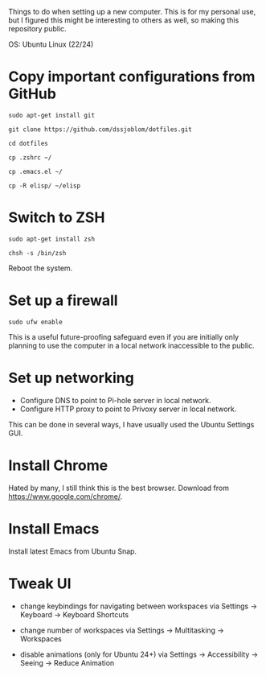 Things to do when setting up a new computer. This is for my personal
use, but I figured this might be interesting to others as well, so
making this repository public.

OS: Ubuntu Linux (22/24)

# Copy important configurations from GitHub

`sudo apt-get install git`

`git clone https://github.com/dssjoblom/dotfiles.git`

`cd dotfiles`

`cp .zshrc ~/`

`cp .emacs.el ~/`

`cp -R elisp/ ~/elisp`

# Switch to ZSH

`sudo apt-get install zsh`

`chsh -s /bin/zsh`

Reboot the system.

# Set up a firewall

`sudo ufw enable`

This is a useful future-proofing safeguard even if you are initially
only planning to use the computer in a local network inaccessible to
the public.

# Set up networking

 * Configure DNS to point to Pi-hole server in local network.
 * Configure HTTP proxy to point to Privoxy server in local network.

This can be done in several ways, I have usually used the Ubuntu
Settings GUI.

# Install Chrome

Hated by many, I still think this is the best browser. Download from
<https://www.google.com/chrome/>.

# Install Emacs

Install latest Emacs from Ubuntu Snap.

# Tweak UI

 * change keybindings for navigating between workspaces via Settings
   -> Keyboard -> Keyboard Shortcuts

 * change number of workspaces via Settings -> Multitasking ->
   Workspaces

 * disable animations (only for Ubuntu 24+) via Settings ->
   Accessibility -> Seeing -> Reduce Animation
